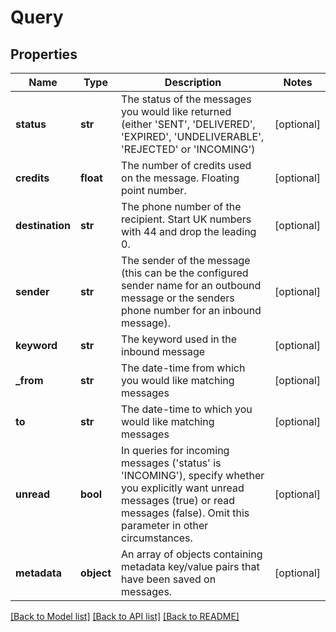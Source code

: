 # Query

## Properties
Name | Type | Description | Notes
------------ | ------------- | ------------- | -------------
**status** | **str** | The status of the messages you would like returned (either &#x27;SENT&#x27;, &#x27;DELIVERED&#x27;, &#x27;EXPIRED&#x27;, &#x27;UNDELIVERABLE&#x27;, &#x27;REJECTED&#x27; or &#x27;INCOMING&#x27;) | [optional] 
**credits** | **float** | The number of credits used on the message. Floating point number. | [optional] 
**destination** | **str** | The phone number of the recipient. Start UK numbers with 44 and drop the leading 0. | [optional] 
**sender** | **str** | The sender of the message (this can be the configured sender name for an outbound message or the senders phone number for an inbound message). | [optional] 
**keyword** | **str** | The keyword used in the inbound message | [optional] 
**_from** | **str** | The date-time from which you would like matching messages | [optional] 
**to** | **str** | The date-time to which you would like matching messages | [optional] 
**unread** | **bool** | In queries for incoming messages (&#x27;status&#x27; is &#x27;INCOMING&#x27;), specify whether you explicitly want unread messages (true) or read messages (false). Omit this parameter in other circumstances. | [optional] 
**metadata** | **object** | An array of objects containing metadata key/value pairs that have been saved on messages. | [optional] 

[[Back to Model list]](../README.md#documentation-for-models) [[Back to API list]](../README.md#documentation-for-api-endpoints) [[Back to README]](../README.md)

